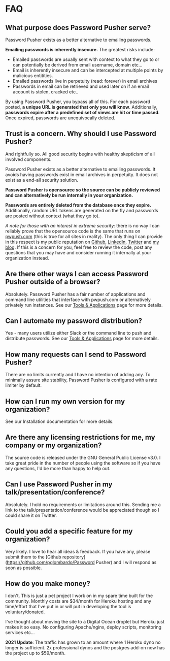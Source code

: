 # FAQ

## What purpose does Password Pusher serve?

Password Pusher exists as a better alternative to emailing passwords.

**Emailing passwords is inherently insecure.** The greatest risks include:

* Emailed passwords are usually sent with context to what they go to or can potentially be derived from email username, domain etc...
* Email is inherently insecure and can be intercepted at multiple points by malicious entitities.
* Emailed passwords live in perpetuity (read: forever) in email archives
* Passwords in email can be retrieved and used later on if an email account is stolen, cracked etc..

By using Password Pusher, you bypass all of this. For each password posted, **a unique URL is generated that only you will know**. Additionally, **passwords expire after a predefined set of views are hit or time passed**. Once expired, passwords are unequivocally deleted.

## Trust is a concern. Why should I use Password Pusher?

And rightfully so. All good security begins with healthy skepticism of all involved components.

Password Pusher exists as a better alternative to emailing passwords. It avoids having passwords exist in email archives in perpetuity. It does not exist as a end-all security solution.

**Password Pusher is opensource so the source can be publicly reviewed and can alternatively be run internally in your organization.**

**Passwords are entirely deleted from the database once they expire.** Additionally, random URL tokens are generated on the fly and passwords are posted without context (what they go to).

*A note for those with an interest in extreme security:* there is no way I can reliably prove that the opensource code is the same that runs on [pwpush.com](https://pwpush.com/) (this is true for all sites in reality). The only thing I can provide in this respect is my public reputation on [Github](https://github.com/pglombardo), [LinkedIn](https://www.linkedin.com/in/peterlombardo/), [Twitter](https://twitter.com/pglombardo) and [my blog](https://the0x00.dev). If this is a concern for you, feel free to review the code, post any questions that you may have and consider running it internally at your organization instead.

## Are there other ways I can access Password Pusher outside of a browser?

Absolutely.  Password Pusher has a fair number of applications and command line utilities that interface with pwpush.com or alternatively privately run instances.  See our [Tools & Applications](/pages/tools) page for more details.

## Can I automate my password distribution?

Yes - many users utilize either Slack or the command line to push and distribute passwords.  See our [Tools & Applications](/pages/tools) page for more details.

## How many requests can I send to Password Pusher?

There are no limits currently and I have no intention of adding any.  To minimally assure site stability, Password Pusher is configured with a rate limiter by default.

## How can I run my own version for my organization?

See our Installation documentation for more details.

## Are there any licensing restrictions for me, my company or my organization?

The source code is released under the GNU General Public License v3.0.  I take great pride in the number of people using the software so if you have any questions, I'd be more than happy to help out.

## Can I use Password Pusher in my talk/presentation/conference?

Absolutely.  I hold no requirements or limitations around this.  Sending me a link to the talk/presentation/conference would be appreciated though so I could share it on Twitter.

## Could you add a specific feature for my organization?

Very likely.  I love to hear all ideas & feedback. If you have any, please submit them to the [Github repository](https://github.com/pglombardo/Password Pusher) and I will respond as soon as possible.

## How do you make money?

I don't. This is just a pet project I work on in my spare time built for the community. Monthly costs are $34/month for Heroku hosting and any time/effort that I've put in or will put in developing the tool is voluntary/donated.

I've thought about moving the site to a Digital Ocean droplet but Heroku just makes it so easy. No configuring Apache/nginx, deploy scripts, monitoring services etc...

**2021 Update**:  The traffic has grown to an amount where 1 Heroku dyno no longer is sufficient. 2x professional dynos and the postgres add-on now has the project up to $59/month. 
